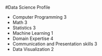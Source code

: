 #Data Science Profile
+ Computer Programming     3
+ Math     3
+ Statistics     3
+ Machine Learning     1
+ Domain Expertise     4
+ Communication and Presentation skills     3
+ Data Visualization     2

